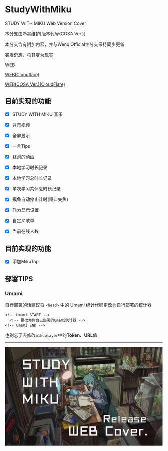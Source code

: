 # StudyWithMiku

STUDY WITH MIKU Web Version Cover

本分支由冷星维护[版本代号(COSA Ver.)]

本分支含有附加内容，并与WenqiOfficial主分支保持同步更新

突发奇想，将其变为现实

[WEB](https://studymiku.wenqi.icu)

[WEB(Cloudflare)](https://studymiku.cloudflare.wenqi.icu)

[WEB(COSA Ver.)(CloudFlare)](https://miku.hanze.eu.org)

## 目前实现的功能

- [x] STUDY WITH MIKU 音乐

- [x] 背景视频

- [x] 全屏显示

- [x] 一言Tips

- [x] 丝滑的动画

- [x] 本地学习时长记录

- [x] 本地学习总时长记录

- [x] 单次学习共休息时长记录

- [x] 摸鱼自动停止计时(窗口失焦)

- [x] Tips显示设置

- [x] 自定义歌单

- [x] 当前在线人数

## 目前实现的功能

- [x] 添加MikuTap
 
## 部署TIPS

### Umami

自行部署的话建议将 `<head>` 中的 Umami 统计代码更改为自行部署的统计器

```
<!-- Umami START -->
  <!-- 更改为你自己部署的Umami统计器 -->
<!-- Umami END -->
```

也别忘了去修改`mikuplayer`中的**Token**、**URL**值

---

[![Cover](https://raw.githubusercontent.com/WenqiOfficial/wenqicdn/master/img/banner/studymiku.jpg)](https://www.bilibili.com/video/BV1rV41157DR)
